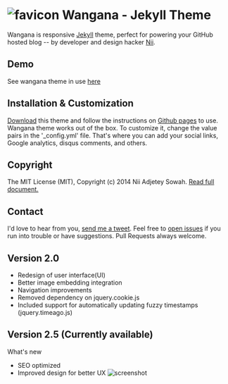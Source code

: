 ![favicon](https://raw.github.com/nadjetey/wangana/master/favicon.png) Wangana - Jekyll Theme
==============

Wangana is responsive [Jekyll](http://jekyllrb.com/) theme, perfect for powering your GitHub hosted blog -- by developer and design hacker [Nii](https://twitter.com/_nadjetey).

## Demo
See wangana theme in use [here](http://nadjetey.github.io)

## Installation & Customization
[Download](https://github.com/nadjetey/wangana/archive/master.zip) this theme and follow the instructions on [Github pages](http://pages.github.com/) to use. Wangana theme works out of the box. To customize it, change the value pairs in the '_config.yml' file. That's where you can add your social links, Google analytics, disqus comments, and others.

## Copyright
The MIT License (MIT), Copyright (c) 2014 Nii Adjetey Sowah. [Read full document.](LICENSE)

## Contact
I'd love to hear from you, [send me a tweet](https://twitter.com/_nadjetey). Feel free to [open issues](https://github.com/nadjetey/wangana/issues/new) if you run into trouble or have suggestions. Pull Requests always welcome.

## Version 2.0
+ Redesign of user interface(UI)
+ Better image embedding integration
+ Navigation improvements
+ Removed dependency on jquery.cookie.js
+ Included support for automatically updating fuzzy timestamps (jquery.timeago.js)

## Version 2.5 (Currently available)
What's new
+ SEO optimized
+ Improved design for better UX
![screenshot](https://raw.github.com/nadjetey/wangana/master/assets/images/wangana_screenshot_index.png)
